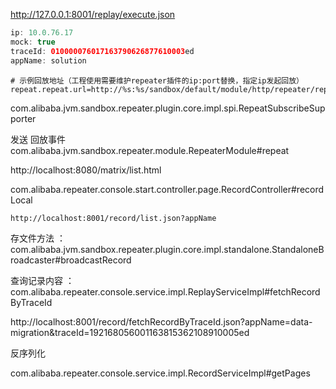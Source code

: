 



http://127.0.0.1:8001/replay/execute.json

```java
ip: 10.0.76.17
mock: true
traceId: 010000076017163790626877610003ed
appName: solution
```

```
# 示例回放地址（工程使用需要维护repeater插件的ip:port替换，指定ip发起回放）
repeat.repeat.url=http://%s:%s/sandbox/default/module/http/repeater/repeat
```





com.alibaba.jvm.sandbox.repeater.plugin.core.impl.spi.RepeatSubscribeSupporter





发送 回放事件 com.alibaba.jvm.sandbox.repeater.module.RepeaterModule#repeat



http://localhost:8080/matrix/list.html





com.alibaba.repeater.console.start.controller.page.RecordController#recordLocal



```
http://localhost:8001/record/list.json?appName
```

存文件方法 ： com.alibaba.jvm.sandbox.repeater.plugin.core.impl.standalone.StandaloneBroadcaster#broadcastRecord

查询记录内容 ： com.alibaba.repeater.console.service.impl.ReplayServiceImpl#fetchRecordByTraceId





 http://localhost:8001/record/fetchRecordByTraceId.json?appName=data-migration&traceId=192168056001163815362108910005ed



反序列化

com.alibaba.repeater.console.service.impl.RecordServiceImpl#getPages